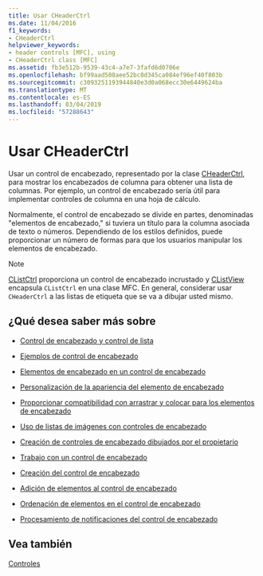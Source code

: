 ```yaml
---
title: Usar CHeaderCtrl
ms.date: 11/04/2016
f1_keywords:
- CHeaderCtrl
helpviewer_keywords:
- header controls [MFC], using
- CHeaderCtrl class [MFC]
ms.assetid: fb3e512b-9539-43c4-a7e7-3fafd6d0706e
ms.openlocfilehash: bf99aad508aee52bc8d345ca084ef96ef40f803b
ms.sourcegitcommit: c3093251193944840e3d0a068ecc30e6449624ba
ms.translationtype: MT
ms.contentlocale: es-ES
ms.lasthandoff: 03/04/2019
ms.locfileid: "57288643"
---
```

# <a name="using-cheaderctrl"></a>Usar CHeaderCtrl

Usar un control de encabezado, representado por la clase [CHeaderCtrl](../mfc/reference/cheaderctrl-class.md), para mostrar los encabezados de columna para obtener una lista de columnas. Por ejemplo, un control de encabezado sería útil para implementar controles de columna en una hoja de cálculo.

Normalmente, el control de encabezado se divide en partes, denominadas "elementos de encabezado," si tuviera un título para la columna asociada de texto o números. Dependiendo de los estilos definidos, puede proporcionar un número de formas para que los usuarios manipular los elementos de encabezado.

> [!NOTE]
>  [CListCtrl](../mfc/reference/clistctrl-class.md) proporciona un control de encabezado incrustado y [CListView](../mfc/reference/clistview-class.md) encapsula `CListCtrl` en una clase MFC. En general, considerar usar `CHeaderCtrl` a las listas de etiqueta que se va a dibujar usted mismo.

## <a name="what-do-you-want-to-know-more-about"></a>¿Qué desea saber más sobre

- [Control de encabezado y control de lista](../mfc/header-control-and-list-control.md)

- [Ejemplos de control de encabezado](../mfc/header-control-examples.md)

- [Elementos de encabezado en un control de encabezado](../mfc/header-items-in-a-header-control.md)

- [Personalización de la apariencia del elemento de encabezado](../mfc/customizing-the-header-item-s-appearance.md)

- [Proporcionar compatibilidad con arrastrar y colocar para los elementos de encabezado](../mfc/providing-drag-and-drop-support-for-header-items.md)

- [Uso de listas de imágenes con controles de encabezado](../mfc/using-image-lists-with-header-controls.md)

- [Creación de controles de encabezado dibujados por el propietario](../mfc/making-owner-drawn-header-controls.md)

- [Trabajo con un control de encabezado](../mfc/working-with-a-header-control.md)

- [Creación del control de encabezado](../mfc/creating-the-header-control.md)

- [Adición de elementos al control de encabezado](../mfc/adding-items-to-the-header-control.md)

- [Ordenación de elementos en el control de encabezado](../mfc/ordering-items-in-the-header-control.md)

- [Procesamiento de notificaciones del control de encabezado](../mfc/processing-header-control-notifications.md)

## <a name="see-also"></a>Vea también

[Controles](../mfc/controls-mfc.md)
